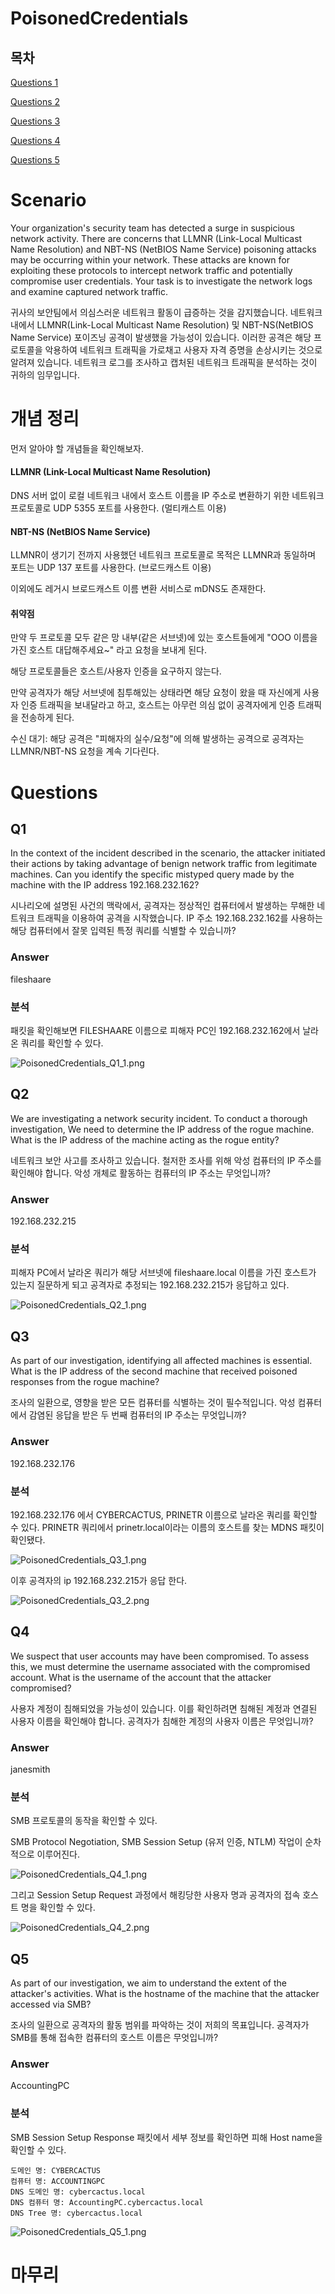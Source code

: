 # PoisonedCredentials

## 목차

[Questions 1](#q1)

[Questions 2](#q2)

[Questions 3](#q3)

[Questions 4](#q4)

[Questions 5](#q5)

# Scenario
Your organization's security team has detected a surge in suspicious network activity. There are concerns that LLMNR (Link-Local Multicast Name Resolution) and NBT-NS (NetBIOS Name Service) poisoning attacks may be occurring within your network. These attacks are known for exploiting these protocols to intercept network traffic and potentially compromise user credentials. Your task is to investigate the network logs and examine captured network traffic.

귀사의 보안팀에서 의심스러운 네트워크 활동이 급증하는 것을 감지했습니다. 네트워크 내에서 LLMNR(Link-Local Multicast Name Resolution) 및 NBT-NS(NetBIOS Name Service) 포이즈닝 공격이 발생했을 가능성이 있습니다. 이러한 공격은 해당 프로토콜을 악용하여 네트워크 트래픽을 가로채고 사용자 자격 증명을 손상시키는 것으로 알려져 있습니다. 네트워크 로그를 조사하고 캡처된 네트워크 트래픽을 분석하는 것이 귀하의 임무입니다.

# 개념 정리
먼저 알아야 할 개념들을 확인해보자.

#### LLMNR (Link-Local Multicast Name Resolution)
DNS 서버 없이 로컬 네트워크 내에서 호스트 이름을 IP 주소로 변환하기 위한 네트워크 프로토콜로 UDP 5355 포트를 사용한다. (멀티캐스트 이용)

#### NBT-NS (NetBIOS Name Service)
LLMNR이 생기기 전까지 사용했던 네트워크 프로토콜로 목적은 LLMNR과 동일하며 포트는 UDP 137 포트를 사용한다. (브로드캐스트 이용)

이외에도 레거시 브로드캐스트 이름 변환 서비스로 mDNS도 존재한다.

#### 취약점
만약 두 프로토콜 모두 같은 망 내부(같은 서브넷)에 있는 호스트들에게 "OOO 이름을 가진 호스트 대답해주세요~" 라고 요청을 보내게 된다.

해당 프로토콜들은 호스트/사용자 인증을 요구하지 않는다.

만약 공격자가 해당 서브넷에 침투해있는 상태라면 해당 요청이 왔을 때 자신에게 사용자 인증 트래픽을 보내달라고 하고, 호스트는 아무런 의심 없이 공격자에게 인증 트래픽을 전송하게 된다.

수신 대기: 해당 공격은 "피해자의 실수/요청"에 의해 발생하는 공격으로 공격자는 LLMNR/NBT-NS 요청을 계속 기다린다. 

# Questions

## Q1
In the context of the incident described in the scenario, the attacker initiated their actions by taking advantage of benign network traffic from legitimate machines. Can you identify the specific mistyped query made by the machine with the IP address 192.168.232.162?

시나리오에 설명된 사건의 맥락에서, 공격자는 정상적인 컴퓨터에서 발생하는 무해한 네트워크 트래픽을 이용하여 공격을 시작했습니다. IP 주소 192.168.232.162를 사용하는 해당 컴퓨터에서 잘못 입력된 특정 쿼리를 식별할 수 있습니까?

### Answer
fileshaare

### 분석
패킷을 확인해보면 FILESHAARE 이름으로 피해자 PC인 192.168.232.162에서 날라온 쿼리를 확인할 수 있다.

![PoisonedCredentials_Q1_1.png](./IMG/PoisonedCredentials_Q1_1.png)

## Q2
We are investigating a network security incident. To conduct a thorough investigation, We need to determine the IP address of the rogue machine. What is the IP address of the machine acting as the rogue entity?

네트워크 보안 사고를 조사하고 있습니다. 철저한 조사를 위해 악성 컴퓨터의 IP 주소를 확인해야 합니다. 악성 개체로 활동하는 컴퓨터의 IP 주소는 무엇입니까?

### Answer
192.168.232.215

### 분석
피해자 PC에서 날라온 쿼리가 해당 서브넷에 fileshaare.local 이름을 가진 호스트가 있는지 질문하게 되고 공격자로 추정되는 192.168.232.215가 응답하고 있다.

![PoisonedCredentials_Q2_1.png](./IMG/PoisonedCredentials_Q2_1.png)

## Q3
As part of our investigation, identifying all affected machines is essential. What is the IP address of the second machine that received poisoned responses from the rogue machine?

조사의 일환으로, 영향을 받은 모든 컴퓨터를 식별하는 것이 필수적입니다. 악성 컴퓨터에서 감염된 응답을 받은 두 번째 컴퓨터의 IP 주소는 무엇입니까?

### Answer
192.168.232.176

### 분석
192.168.232.176 에서 CYBERCACTUS, PRINETR 이름으로 날라온 쿼리를 확인할 수 있다. PRINETR 쿼리에서 prinetr.local이라는 이름의 호스트를 찾는 MDNS 패킷이 확인됐다.

![PoisonedCredentials_Q3_1.png](./IMG/PoisonedCredentials_Q3_1.png)

이후 공격자의 ip 192.168.232.215가 응답 한다.

![PoisonedCredentials_Q3_2.png](./IMG/PoisonedCredentials_Q3_2.png)

## Q4
We suspect that user accounts may have been compromised. To assess this, we must determine the username associated with the compromised account. What is the username of the account that the attacker compromised?

사용자 계정이 침해되었을 가능성이 있습니다. 이를 확인하려면 침해된 계정과 연결된 사용자 이름을 확인해야 합니다. 공격자가 침해한 계정의 사용자 이름은 무엇입니까?

### Answer
janesmith

### 분석
SMB 프로토콜의 동작을 확인할 수 있다.

SMB Protocol Negotiation, SMB Session Setup (유저 인증, NTLM) 작업이 순차적으로 이루어진다.

![PoisonedCredentials_Q4_1.png](./IMG/PoisonedCredentials_Q4_1.png)

그리고 Session Setup Request 과정에서 해킹당한 사용자 명과 공격자의 접속 호스트 명을 확인할 수 있다.

![PoisonedCredentials_Q4_2.png](./IMG/PoisonedCredentials_Q4_2.png)

## Q5
As part of our investigation, we aim to understand the extent of the attacker's activities. What is the hostname of the machine that the attacker accessed via SMB?

조사의 일환으로 공격자의 활동 범위를 파악하는 것이 저희의 목표입니다. 공격자가 SMB를 통해 접속한 컴퓨터의 호스트 이름은 무엇입니까?

### Answer
AccountingPC

### 분석
SMB Session Setup Response 패킷에서 세부 정보를 확인하면 피해 Host name을 확인할 수 있다.

```
도메인 명: CYBERCACTUS
컴퓨터 명: ACCOUNTINGPC
DNS 도메인 명: cybercactus.local
DNS 컴퓨터 명: AccountingPC.cybercactus.local
DNS Tree 명: cybercactus.local
```

![PoisonedCredentials_Q5_1.png](./IMG/PoisonedCredentials_Q5_1.png)

# 마무리
